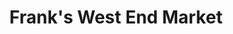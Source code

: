 ---
title: "Frank's West End Market"
url: /gloversville/franks-west-end-market/
shop: Lebensmittel
---